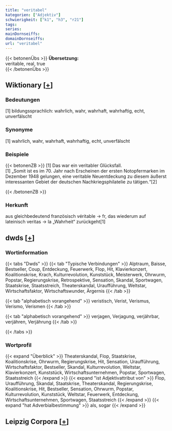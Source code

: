 ```yaml
---
title: "veritabel"
kategorien: ["Adjektiv"]
schwierigkeit: ["k1", "h3", "r21"]
tags:
series:
mainDornseiffs:
domainDornseiffs:
url: "veritabel"
---
```


{{< betonenÜbs >}}
**Übersetzung:**  
veritable, real, true  
{{< /betonenÜbs >}}

## Wiktionary [[+](https://de.wiktionary.org/wiki/veritabel)]

### Bedeutungen
[1] bildungssprachlich: wahrlich, wahr, wahrhaft, wahrhaftig, echt, unverfälscht  

### Synonyme
[1] wahrlich, wahr, wahrhaft, wahrhaftig, echt, unverfälscht  

### Beispiele
{{< betonenZB >}}
[1] Das war ein veritabler Glücksfall.  
[1] „Somit ist es im 70. Jahr nach Erscheinen der ersten Notopfermarken im Dezember 1948 gelungen, eine veritable Neuentdeckung zu diesem äußerst interessanten Gebiet der deutschen Nachkriegsphilatelie zu tätigen.“[2]  

{{< /betonenZB >}}
### Herkunft
aus gleichbedeutend französisch véritable → fr, das wiederum auf lateinisch veritas → la „Wahrheit“ zurückgeht[1]  



## dwds [[+](https://www.dwds.de/wb/veritabel)]

### Wortinformation
{{< tabs "Dwds" >}}
{{< tab "Typische Verbindungen" >}}
Alptraum, Baisse, Bestseller, Coup, Entdeckung, Feuerwerk, Flop, Hit, Klavierkonzert, Koalitionskrise, Krach, Kulturrevolution, Kunststück, Meisterwerk, Ohrwurm, Popstar, Regierungskrise, Retrospektive, Sensation, Skandal, Sportwagen, Staatskrise, Staatsstreich, Theaterskandal, Uraufführung, Weltstar, Wirtschaftsfaktor, Wirtschaftswunder, Ärgernis
{{< /tab >}}

{{< tab "alphabetisch vorangehend" >}}
veristisch, Verist, Verismus, Verismo, Verismen
{{< /tab >}}

{{< tab "alphabetisch vorangehend" >}}
verjagen, Verjagung, verjährbar, verjähren, Verjährung
{{< /tab >}}

{{< /tabs >}}

### Wortprofil
{{< expand "Überblick" >}} Theaterskandal, Flop, Staatskrise, Koalitionskrise, Ohrwurm, Regierungskrise, Hit, Sensation, Uraufführung, Wirtschaftsfaktor, Bestseller, Skandal, Kulturrevolution, Weltstar, Klavierkonzert, Kunststück, Wirtschaftsunternehmen, Popstar, Sportwagen, Staatsstreich {{< /expand >}}
{{< expand "ist Adjektivattribut von" >}} Flop, Uraufführung, Skandal, Staatskrise, Theaterskandal, Regierungskrise, Koalitionskrise, Hit, Bestseller, Sensation, Ohrwurm, Popstar, Kulturrevolution, Kunststück, Weltstar, Feuerwerk, Entdeckung, Wirtschaftsunternehmen, Sportwagen, Staatsstreich {{< /expand >}}
{{< expand "hat Adverbialbestimmung" >}} als, sogar {{< /expand >}}

## Leipzig Corpora [[+](https://corpora.uni-leipzig.de/en/res?word=veritabel&corpusId=deu_newscrawl-public_2018)]

